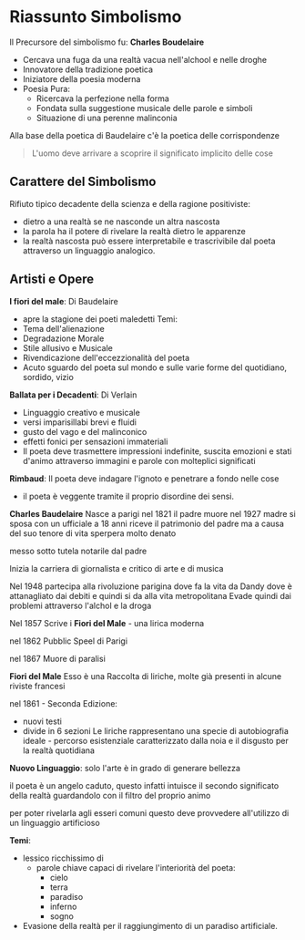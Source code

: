 # Riassunto Simbolismo

Il Precursore del simbolismo fu: **Charles Boudelaire**
- Cercava una fuga da una realtà vacua nell'alchool e nelle droghe
- Innovatore della tradizione poetica
- Iniziatore della poesia moderna
- Poesia Pura:
	- Ricercava la perfezione nella forma
	- Fondata sulla suggestione musicale delle parole e simboli
	- Situazione di una perenne malinconia

Alla base della poetica di Baudelaire c'è la poetica delle corrispondenze 
> L'uomo deve arrivare a scoprire il significato implicito delle cose

## Carattere del Simbolismo

Rifiuto tipico decadente della scienza e della ragione positiviste:
- dietro a una realtà se ne nasconde un altra nascosta
- la parola ha il potere di rivelare la realtà dietro le apparenze
- la realtà nascosta può essere interpretabile e trascrivibile dal poeta attraverso un linguaggio analogico.

## Artisti e Opere

**I fiori del male**: Di Baudelaire
- apre la stagione dei poeti maledetti
Temi:
- Tema dell'alienazione
- Degradazione Morale
- Stile allusivo e Musicale
- Rivendicazione dell'eccezzionalità del poeta
- Acuto sguardo del poeta sul mondo e sulle varie forme del quotidiano, sordido, vizio

**Ballata per i Decadenti**: Di Verlain
- Linguaggio creativo e musicale
- versi imparisillabi brevi e fluidi
- gusto del vago e del malinconico
- effetti fonici per sensazioni immateriali
- Il poeta deve trasmettere  impressioni indefinite, suscita emozioni e stati d'animo attraverso immagini e parole con molteplici significati

**Rimbaud**: Il poeta deve indagare l'ignoto e penetrare a fondo nelle cose 
- il poeta è veggente tramite il proprio disordine dei sensi.

**Charles Baudelaire**
Nasce a parigi nel 1821
il padre muore nel 1927
madre si sposa con un ufficiale
a 18 anni riceve il patrimonio del padre ma a causa del suo tenore di vita sperpera molto denato

messo sotto tutela notarile dal padre

Inizia la carriera di giornalista e critico di arte e di musica

Nel 1948 partecipa alla rivoluzione parigina dove fa la vita da Dandy dove è attanagliato dai debiti e quindi si da alla vita metropolitana 
Evade quindi dai problemi attraverso l'alchol e la droga 

Nel 1857 Scrive i **Fiori del Male** - una lirica moderna

nel 1862 Pubblic Speel di Parigi

nel 1867 Muore di paralisi

**Fiori del Male**
Esso è una Raccolta di liriche, molte già presenti in alcune riviste francesi

nel 1861 - Seconda Edizione:
- nuovi testi
- divide in 6 sezioni
Le liriche rappresentano una specie di autobiografia ideale - percorso esistenziale 
caratterizzato dalla noia e il disgusto per la realtà quotidiana

**Nuovo Linguaggio**: solo l'arte è in grado di generare bellezza

il poeta è un angelo caduto, questo infatti intuisce il secondo significato della realtà guardandolo con il filtro del proprio animo

per poter rivelarla agli esseri comuni questo deve provvedere all'utilizzo di un linguaggio artificioso

**Temi**:
- lessico ricchissimo di 
	- parole chiave capaci di rivelare l'interiorità del poeta:
		- cielo 
		- terra 
		- paradiso
		- inferno
		- sogno
- Evasione della realtà per il raggiungimento di un paradiso artificiale.
<!--stackedit_data:
eyJoaXN0b3J5IjpbOTgyNTc3ODI3LDE3MDEwMzk1MTcsMTk0NT
k2Mzg0MV19
-->